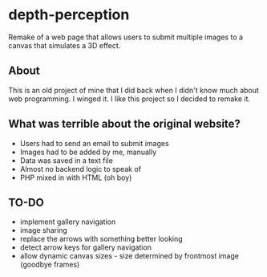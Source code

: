 # depth-perception
Remake of a web page that allows users to submit multiple images to a canvas that simulates a 3D effect.

## About
This is an old project of mine that I did back when I didn't know much about web programming. I winged it.
I like this project so I decided to remake it.

## What was terrible about the original website?
 - Users had to send an email to submit images
 - Images had to be added by me, manually
 - Data was saved in a text file
 - Almost no backend logic to speak of
 - PHP mixed in with HTML (oh boy)

 ## TO-DO
 - implement gallery navigation
 - image sharing
 - replace the arrows with something better looking
 - detect arrow keys for gallery navigation
 - allow dynamic canvas sizes - size determined by frontmost image (goodbye frames)